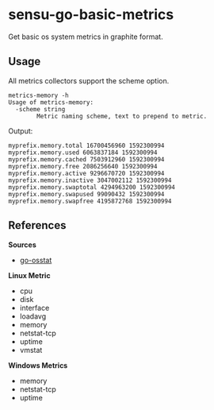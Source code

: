 # sensu-go-basic-metrics

Get basic os system metrics in graphite format.

## Usage

All metrics collectors support the scheme option.

```
metrics-memory -h
Usage of metrics-memory:
  -scheme string
    	Metric naming scheme, text to prepend to metric.
```

Output:

```
myprefix.memory.total 16700456960 1592300994
myprefix.memory.used 6063837184 1592300994
myprefix.memory.cached 7503912960 1592300994
myprefix.memory.free 2086256640 1592300994
myprefix.memory.active 9296670720 1592300994
myprefix.memory.inactive 3047002112 1592300994
myprefix.memory.swaptotal 4294963200 1592300994
myprefix.memory.swapused 99090432 1592300994
myprefix.memory.swapfree 4195872768 1592300994
```

## References

**Sources**
- [go-osstat](https://github.com/mackerelio/go-osstat)

**Linux Metric**
- cpu
- disk
- interface
- loadavg
- memory
- netstat-tcp
- uptime
- vmstat

**Windows Metrics**
- memory
- netstat-tcp
- uptime
